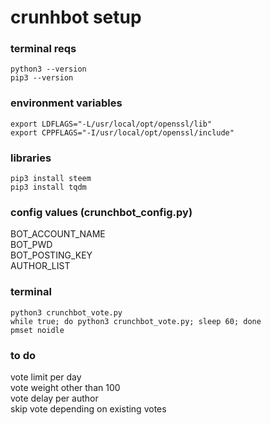 # crunhbot setup

### terminal reqs
```
python3 --version
pip3 --version
```

### environment variables
```
export LDFLAGS="-L/usr/local/opt/openssl/lib"
export CPPFLAGS="-I/usr/local/opt/openssl/include"
```

### libraries
```
pip3 install steem
pip3 install tqdm
```

### config values (crunchbot_config.py)
BOT_ACCOUNT_NAME  
BOT_PWD  
BOT_POSTING_KEY  
AUTHOR_LIST  

### terminal 
```
python3 crunchbot_vote.py
while true; do python3 crunchbot_vote.py; sleep 60; done
pmset noidle
```

### to do
vote limit per day  
vote weight other than 100  
vote delay per author  
skip vote depending on existing votes  
